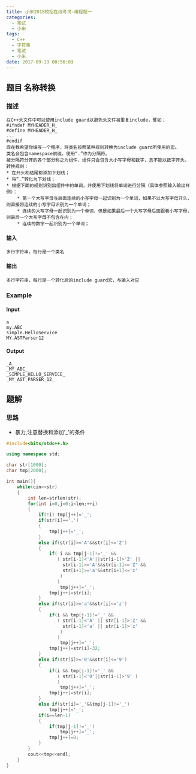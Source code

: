 ```yaml
---
title: 小米2018校招在线考试-编程题一
categories:
  - 笔试
  - 小米
tags:
  - C++
  - 字符串
  - 笔试
  - 小米
date: 2017-09-19 00:56:03
---
```

## 题目 名称转换
### 描述
	在C++头文件中可以使用include guard以避免头文件被重复include，譬如：
	#ifndef MYHEADER_H_
	#define MYHEADER_H_ 
	...
	#endif 
	现在我希望你编写一个程序，将类名按照某种规则转换为include guard所使用的宏。
	类名会包含namespace前缀，使用“.”作为分隔符。
	被分隔符分开的各个部分称之为组件，组件只会包含大小写字母和数字，且不能以数字开头。
	转换规则：
	* 在开头和结尾都添加下划线；
	* 将“.”转化为下划线；
	* 根据下面的规则识别出组件中的单词，并使用下划线将单词进行分隔（具体参照输入输出样例）：
    	* 第一个大写字母与后面连续的小写字母一起识别为一个单词，如果不以大写字母开头，则直接将连续的小写字母识别为一个单词；
    	* 连续的大写字母一起识别为一个单词，但是如果最后一个大写字母后面跟着小写字母，则最后一个大写字母不包含在内；
    	* 连续的数字一起识别为一个单词；

#### 输入
	多行字符串，每行是一个类名

#### 输出
	多行字符串，每行是一个转化后的include guard宏，与输入对应

### Example
#### Input
	a
	my.ABC
	simple.HelloService
	MY.ASTParser12

#### Output
	_A_
	_MY_ABC_
	_SIMPLE_HELLO_SERVICE_
	_MY_AST_PARSER_12_

## 题解
### 思路
* 暴力,注意替换和添加'_'的条件

```cpp
#include<bits/stdc++.h>

using namespace std;

char str[1000];
char tmp[2000];

int main(){
    while(cin>>str)
    {
        int len=strlen(str);
        for(int i=0,j=0;i<len;++i)
        {
            if(!i) tmp[j++]='_';
            if(str[i]=='.')
            {
                tmp[j++]='_';
            }
            else if(str[i]>='A'&&str[i]<='Z')
            {
                if( i && tmp[j-1]!='_' &&
                   ( str[i-1]<'A'||str[i-1]>'Z' ||
                     str[i-1]>='A'&&str[i-1]<='Z' &&
                     str[i+1]>='a'&&str[i+1]<='z'
                    )
                   )
                    tmp[j++]='_';
                tmp[j++]=str[i];
            }
            else if(str[i]>='a'&&str[i]<='z')
            {
                if(i && tmp[j-1]!='_' &&
                   ( str[i-1]<'A' || str[i-1]>'Z' &&
                     str[i-1]<'a' || str[i-1]>'z'
                    )
                   )
                    tmp[j++]='_';
                tmp[j++]=str[i]-32;
            }
            else if(str[i]>='0'&&str[i]<='9')
            {
                if(i && tmp[j-1]!='_' &&
                   ( str[i-1]<'0'||str[i-1]>'9' )
                   )
                    tmp[j++]='_';
                tmp[j++]=str[i];
            }
            else if(str[i]='_'&&tmp[j-1]!='_')
                tmp[j++]='_';
            if(i==len-1)
            {
                if(tmp[j-1]!='_')
                    tmp[j++]='_';
                tmp[j++]=0;
            }
        }
        cout<<tmp<<endl;
    }
}

```